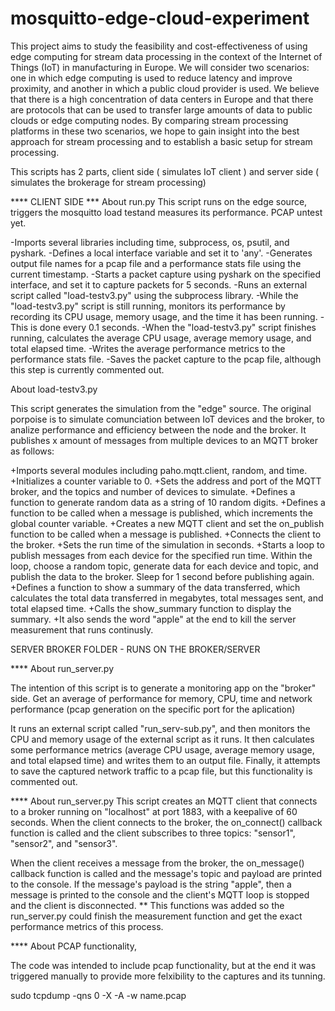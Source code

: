 # mosquitto-edge-cloud-experiment

This project aims to study the feasibility and cost-effectiveness of using edge computing for stream data processing in the context of the Internet of Things (IoT) in manufacturing in Europe. We will consider two scenarios: one in which edge computing is used to reduce latency and improve proximity, and another in which a public cloud provider is used. We believe that there is a high concentration of data centers in Europe and that there are protocols that can be used to transfer large amounts of data to public clouds or edge computing nodes. By comparing stream processing platforms in these two scenarios, we hope to gain insight into the best approach for stream processing and to establish a basic setup for stream processing.

This scripts has 2 parts,  client side ( simulates IoT client ) and server side ( simulates the brokerage for stream processing)

****  CLIENT SIDE ***
About run.py 
 This script runs on the edge source, triggers the mosquitto load testand measures its performance. PCAP untest yet. 

-Imports several libraries including time, subprocess, os, psutil, and pyshark.
-Defines a local interface variable and set it to 'any'.
-Generates output file names for a pcap file and a performance stats file using the current timestamp.
-Starts a packet capture using pyshark on the specified interface, and set it to capture packets for 5 seconds.
-Runs an external script called "load-testv3.py" using the subprocess library.
-While the "load-testv3.py" script is still running, monitors its performance by recording its CPU usage, memory usage, and the time it has been running. -This is done every 0.1 seconds.
-When the "load-testv3.py" script finishes running, calculates the average CPU usage, average memory usage, and total elapsed time.
-Writes the average performance metrics to the performance stats file.
-Saves the packet capture to the pcap file, although this step is currently commented out.



About load-testv3.py

This script generates the simulation from the "edge" source. The original porpoise is to simulate comunciation between IoT devices and the broker, to analize performance and efficiency between the node and the broker.
It publishes x amount of messages from multiple devices to an MQTT broker as follows: 

+Imports several modules including paho.mqtt.client, random, and time.
+Initializes a counter variable to 0.
+Sets the address and port of the MQTT broker, and the topics and number of devices to simulate.
+Defines a function to generate random data as a string of 10 random digits.
+Defines a function to be called when a message is published, which increments the global counter variable.
+Creates a new MQTT client and set the on_publish function to be called when a message is published.
+Connects the client to the broker.
+Sets the run time of the simulation in seconds.
+Starts a loop to publish messages from each device for the specified run time. Within the loop, choose a random topic, generate data for each device and topic, and publish the data to the broker. Sleep for 1 second before publishing again.
+Defines a function to show a summary of the data transferred, which calculates the total data transferred in megabytes, total messages sent, and total elapsed time.
+Calls the show_summary function to display the summary.
+It also sends the word "apple" at the end to kill the server measurement that runs continusly. 






SERVER BROKER FOLDER - RUNS ON THE BROKER/SERVER 

****  About run_server.py

The intention of this script is to generate a monitoring app on the "broker" side. Get an average of performance for memory, CPU, time and network performance (pcap generation on the specific port for the aplication)

It runs an external script called "run_serv-sub.py", and then monitors the CPU and memory usage of the external script as it runs. It then calculates some performance metrics (average CPU usage, average memory usage, and total elapsed time) and writes them to an output file. Finally, it attempts to save the captured network traffic to a pcap file, but this functionality is commented out. 

**** About run_server.py
This script creates an MQTT client that connects to a broker running on "localhost" at port 1883, with a keepalive of 60 seconds. When the client connects to the broker, the on_connect() callback function is called and the client subscribes to three topics: "sensor1", "sensor2", and "sensor3".

When the client receives a message from the broker, the on_message() callback function is called and the message's topic and payload are printed to the console. If the message's payload is the string "apple", then a message is printed to the console and the client's MQTT loop is stopped and the client is disconnected. ** This functions was added so the run_server.py could finish the measurement function  and get the exact performance metrics of this process. 




**** About PCAP functionality, 

The code was intended to include pcap functionality, but at the end it was triggered manually to provide more felxibility to the captures and its tunning. 

sudo tcpdump -qns 0 -X -A -w  name.pcap

